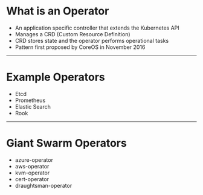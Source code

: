 # What is an Operator

- An application specific controller that extends the Kubernetes API
- Manages a CRD (Custom Resource Definition)
- CRD stores state and the operator performs operational tasks
- Pattern first proposed by CoreOS in November 2016

---

# Example Operators

- Etcd
- Prometheus
- Elastic Search
- Rook

---

# Giant Swarm Operators

- azure-operator
- aws-operator
- kvm-operator
- cert-operator
- draughtsman-operator
